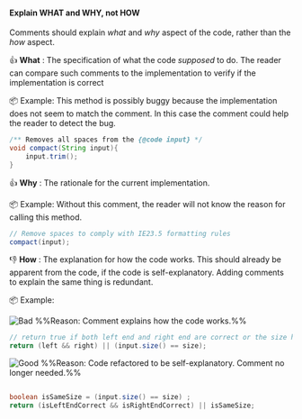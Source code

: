 <div id="title">

#### Explain WHAT and WHY, not HOW

</div>

<div id="body">

Comments should explain _what_ and _why_ aspect of the code, rather than the _how_ aspect. 

:+1: **What** : The specification of what the code _supposed_ to do. The reader can compare such comments to the implementation to verify if the implementation is correct 

<tip-box>

:package: Example: This method is possibly buggy because the implementation does not seem to match the comment. In this case the comment could help the reader to detect the bug.

```java
/** Removes all spaces from the {@code input} */
void compact(String input){
    input.trim();
}
```
</tip-box>

:+1: **Why** : The rationale for the current implementation.

<tip-box>

:package: Example: Without this comment, the reader will not know the reason for calling this method. 

```java
// Remove spaces to comply with IE23.5 formatting rules
compact(input);
```

</tip-box>

:-1: **How** : The explanation for how the code works. This should already be apparent from the code, if the code is self-explanatory. Adding comments to explain the same thing is redundant.

<tip-box>

:package: Example:  

![][Bad] %%Reason: Comment explains how the code works.%%
```java
// return true if both left end and right end are correct or the size has not incremented
return (left && right) || (input.size() == size);
```

![][Good] %%Reason: Code refactored to be self-explanatory. Comment no longer needed.%%
```java

boolean isSameSize = (input.size() == size) ;
return (isLeftEndCorrect && isRightEndCorrect) || isSameSize;
```

</tip-box>

[Bad]: {{baseUrl}}/images/Bad.png "Bad"
[Good]: {{baseUrl}}/images/Good.png "Good"


</div>
